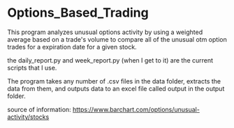 # Options_Based_Trading
This program analyzes unusual options activity by using a weighted average based on a trade's volume to compare all of the unusual otm option trades for a expiration date for a given stock.

the daily_report.py and week_report.py (when I get to it) are the current scripts that I use. 

The program takes any number of .csv files in the data folder, extracts the data from them, and outputs data to an excel file called output in the output folder.


source of information: https://www.barchart.com/options/unusual-activity/stocks
